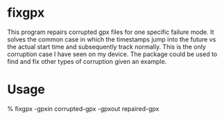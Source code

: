 # fixgpx

This program repairs corrupted gpx files for one specific failure
mode.  It solves the common case in which the timestamps jump into the
future vs the actual start time and subsequently track normally.  This
is the only corruption case I have seen on my device.  The package
could be used to find and fix other types of corruption given an example.

# Usage
% fixgpx -gpxin corrupted-gpx -gpxout repaired-gpx


